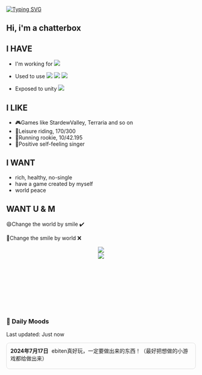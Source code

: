 <a href="https://git.io/typing-svg"><img src="https://readme-typing-svg.herokuapp.com?font=Fira+Code&size=15&pause=1000&width=435&lines=In+case+I+don't+see+you%2C;good+afternoon%2C+good+evening+and+good+night" alt="Typing SVG" /></a>

## Hi, i'm a chatterbox

## I HAVE
- I'm working for <span > <img src="https://img.shields.io/badge/-golang-green?style=flat-square&logo=go&logoColor=white" /> </span>

- Used to use <span > <img src="https://img.shields.io/badge/-python-red?style=flat-square&logo=python&logoColor=white" /> <img src="https://img.shields.io/badge/-c-1572B6?style=flat-square&logo=c" /> <img src="https://img.shields.io/badge/-shell-oringe?style=flat-square&logo=shell" /> </span>
- Exposed to unity <span > <img src="https://img.shields.io/badge/-unity-black?style=flat-square&logo=unity&logoColor=white" /> </span>

## I LIKE
- 🎮Games like StardewValley, Terraria and so on
- 🚴Leisure riding, 170/300
- 🏃Running rookie, 10/42.195
- 🎤Positive self-feeling singer

## I WANT
- rich, healthy, no-single
- have a game created by myself
- world peace


## WANT U & M

😄Change the world by smile  ✔️

🙁Change the smile by world  ❌

<div align="center"> <img src="https://github-readme-stats.vercel.app/api/top-langs/?username=bugzzhou&hide_title=true&hide_border=true&layout=compact&langs_count=6&text_color=000&icon_color=fff&bg_color=0,52fa5a,4dfcff,c64dff&theme=graywhite" /> </div>

<div align="center"> <img src="https://github-profile-trophy.vercel.app/?username=bugzzhou" /> </div>



<br></b>
<br></br>
<br></br>
<br></br>

<!-- 其他内容 -->

### 📅 Daily Moods
Last updated: <span id="mood-updated-time">Just now</span>


<style>
.mood-container {
  border: 1px solid #ddd;
  border-radius: 8px;
  padding: 10px;
  max-height: 150px;
  overflow-y: scroll;
}
.mood-entry {
  margin-bottom: 8px;
}
.mood-time {
  font-weight: bold;
  margin-right: 5px;
}
</style>
<div class="mood-container">
  <!-- 心情说说条目 -->
  <!-- 你可以添加更多的心情说说条目 -->
  <div class="mood-entry">
    <span class="mood-time">2024年7月17日</span>
    ebiten真好玩，一定要做出来的东西！（最好把想做的小游戏都给做出来）
  </div>
</div>
